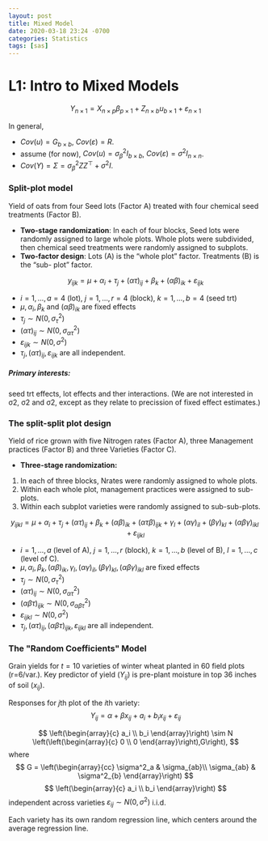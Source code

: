 ```yaml
---
layout: post
title: Mixed Model
date: 2020-03-18 23:24 -0700
categories: Statistics
tags: [sas]
---
```


# L1: Intro to Mixed Models
$$
Y_{n\times 1} = X_{n\times p}\beta_{p\times 1} + Z_{n\times b}u_{b\times 1} + \varepsilon_{n\times 1}
$$

In general,
* $Cov(u) = G_{b\times b}$, $Cov(\varepsilon) = R$.
* assume (for now), $Cov(u) = \sigma^2_{\beta}I_{b\times b}$, $Cov(\varepsilon) = \sigma^2I_{n\times n}$.
* $Cov(Y) = \Sigma = \sigma^2_{\beta}ZZ^{\top} + \sigma^2I$.

### Split-plot model
Yield of oats from four Seed lots (Factor A) treated with four chemical seed treatments (Factor B).

* **Two-stage randomization**: In each of four blocks, Seed lots were randomly assigned to large whole plots. Whole plots were subdivided, then chemical seed treatments were randomly assigned to subplots.
* **Two-factor design**: Lots (A) is the “whole plot” factor. Treatments (B) is the “sub- plot” factor.

$$
y_{ijk} = \mu + \alpha_i + \tau_j + (\alpha\tau)_{ij} + \beta_k + (\alpha\beta)_{ik} + \varepsilon_{ijk}
$$
* $i=1,\ldots,a=4$ (lot), $j=1,\ldots,r=4$ (block), $k=1,\ldots,b=4$ (seed trt)
* $\mu, \alpha_i, \beta_k$ and $(\alpha\beta)_{ik}$ are fixed effects
* $\tau_j \sim N(0,\sigma^2_{\tau})$
* $(\alpha\tau)_{ij}\sim N(0,\sigma^2_{\alpha\tau})$
* $\varepsilon_{ijk} \sim N(0,\sigma^2)$
* $\tau_j, (\alpha\tau)_{ij}, \varepsilon_{ijk}$ are all independent.

##### Primary interests:
seed trt effects, lot effects and ther interactions. (We are not interested in σ2, σ2 and σ2, except
as they relate to precission of fixed effect estimates.)

### The split-split plot design
Yield of rice grown with five Nitrogen rates (Factor A), three Management practices (Factor B) and three Varieties (Factor C).

* **Three-stage randomization:**
1. In each of three blocks, Nrates were randomly assigned to whole plots.
2. Within each whole plot, management practices were assigned to sub-plots.
3. Within each subplot varieties were randomly assigned to sub-sub-plots.

$$
y_{ijkl} = \mu + \alpha_i + \tau_j + (\alpha\tau)_{ij} + \beta_k + (\alpha\beta)_{ik} + (\alpha\tau\beta)_{ijk} + \gamma_l + (\alpha\gamma)_{il} + (\beta\gamma)_{kl} + (\alpha\beta\gamma)_{ikl} + \varepsilon_{ijkl}
$$
* $i=1,\ldots,a$ (level of A), $j=1,\ldots,r$ (block), $k=1,\ldots,b$ (level of B), $l=1,\ldots,c$ (level of C).
* $\mu, \alpha_i, \beta_k, (\alpha\beta)_{ik}, \gamma_l, (\alpha\gamma)_{il}, (\beta\gamma)_{kl}, (\alpha\beta\gamma)_{ikl}$ are fixed effects
* $\tau_j \sim N(0,\sigma^2_{\tau})$
* $(\alpha\tau)_{ij}\sim N(0,\sigma^2_{\alpha\tau})$
* $(\alpha\beta\tau)_{ijk}\sim N(0,\sigma^2_{\alpha\beta\tau})$
* $\varepsilon_{ijkl} \sim N(0,\sigma^2)$
* $\tau_j, (\alpha\tau)_{ij},(\alpha\beta\tau)_{ijk}, \varepsilon_{ijkl}$ are all independent.


### The "Random Coefficients" Model
Grain yields for $t=10$ varieties of winter wheat planted in 60 field plots (r=6/var.).
Key predictor of yield $(Y_{ij})$ is pre-plant moisture in top 36 inches of soil $(x_{ij})$.

Responses for $j$th plot of the $i$th variety:
$$
Y_{ij} = \alpha + \beta x_{ij} + a_i + b_ix_{ij} + \varepsilon_{ij}
$$

$$
\left(\begin{array}{c}
a_i \\
b_i
\end{array}\right) \sim N
\left(\left(\begin{array}{c}
0 \\
0
\end{array}\right),G\right),
$$
where
$$ G =
\left(\begin{array}{cc}
\sigma^2_a & \sigma_{ab}\\
\sigma_{ab} & \sigma^2_{b}
\end{array}\right)
$$
$$
\left(\begin{array}{c}
a_i \\
b_i
\end{array}\right)
$$ independent across varieties
$\varepsilon_{ij}\sim N(0,\sigma^2)$ i.i.d.

Each variety has its own random regression line, which centers around the average regression line.

### 

